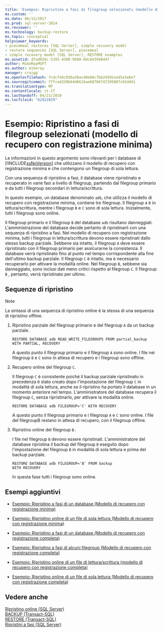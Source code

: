 ```yaml
---
title: 'Esempio: Ripristino a fasi di filegroup selezionati (modello di recupero con registrazione minima) | Microsoft Docs'
ms.custom: ''
ms.date: 06/13/2017
ms.prod: sql-server-2014
ms.reviewer: ''
ms.technology: backup-restore
ms.topic: conceptual
helpviewer_keywords:
- piecemeal restores [SQL Server], simple recovery model
- restore sequences [SQL Server], piecemeal
- simple recovery model [SQL Server], RESTORE examples
ms.assetid: d7ad026c-5355-4308-9560-0dc843940d4f
author: MikeRayMSFT
ms.author: mikeray
manager: craigg
ms.openlocfilehash: 7cdc7e6c036a38ac40eb8c7bb2495b1ed5a3e6e7
ms.sourcegitcommit: f7fced330b64d6616aeb8766747295807c92dd41
ms.translationtype: MT
ms.contentlocale: it-IT
ms.lasthandoff: 04/23/2019
ms.locfileid: "62922029"
---
```

# <a name="example-piecemeal-restore-of-only-some-filegroups-simple-recovery-model"></a>Esempio: Ripristino a fasi di filegroup selezionati (modello di recupero con registrazione minima)
  Le informazioni in questo argomento sono rilevanti per i database di [!INCLUDE[ssNoVersion](../../includes/ssnoversion-md.md)] che utilizzano il modello di recupero con registrazione minima e che contengono un filegroup di sola lettura.  
  
 Con una sequenza di ripristino a fasi, il database viene ripristinato e recuperato in varie fasi a livello di filegroup, partendo dal filegroup primario e da tutti i filegroup secondari in lettura/scrittura.  
  
 In questo esempio, un database denominato `adb`, che utilizza il modello di recupero con registrazione minima, contiene tre filegroup. Il filegroup `A` è in lettura/scrittura, mentre i filegroup `B` e `C` sono di sola lettura. Inizialmente, tutti i filegroup sono online.  
  
 Il filegroup primario e il filegroup `B` del database `adb` risultano danneggiati. L'amministrazione del database decide pertanto di ripristinarli con una sequenza di ripristino a fasi. Nel modello di recupero con registrazione minima, tutti i filegroup in lettura/scrittura devono essere ripristinati dallo stesso backup parziale. Sebbene sia intatto, il filegroup `A` deve essere ripristinato con il filegroup primario per assicurarne la consistenza. Il database verrà ripristinato fino al punto nel tempo corrispondente alla fine dell'ultimo backup parziale. Il filegroup `C` è intatto, ma è necessario recuperarlo per attivare la modalità online. Nel filegroup `B`, sebbene sia danneggiato, sono inclusi dati meno critici rispetto al filegroup `C`. Il filegroup `B` , pertanto, verrà ripristinato per ultimo.  
  
## <a name="restore-sequences"></a>Sequenze di ripristino  
  
> [!NOTE]  
>  La sintassi di una sequenza di ripristino online è la stessa di una sequenza di ripristino offline.  
  
1.  Ripristino parziale del filegroup primario e del filegroup `A` da un backup parziale.  
  
    ```  
    RESTORE DATABASE adb READ_WRITE_FILEGROUPS FROM partial_backup   
    WITH PARTIAL, RECOVERY  
    ```  
  
     A questo punto il filegroup primario e il filegroup `A` sono online. I file nei filegroup `B` e `C` sono in attesa di recupero e i filegroup sono offline.  
  
2.  Recupero online del filegroup `C`.  
  
     Il filegroup `C` è consistente poiché il backup parziale ripristinato in precedenza è stato creato dopo l'impostazione del filegroup `C` in modalità di sola lettura, anche se il ripristino ha portato il database in un momento anteriore nel tempo. L'amministratore del database recupera il filegroup `C`, senza ripristinarlo, per attivare la modalità online.  
  
    ```  
    RESTORE DATABASE adb FILEGROUP='C' WITH RECOVERY  
    ```  
  
     A questo punto il filegroup primario e i filegroup `A` e `C` sono online. I file del filegroupB restano in attesa di recupero, con il filegroup offline.  
  
3.  Ripristino online del filegroup `B.`  
  
     I file nel filegroup `B` devono essere ripristinati. L'amministratore del database ripristina il backup del filegroup `B` eseguito dopo l'impostazione del filegroup `B` in modalità di sola lettura e prima del backup parziale.  
  
    ```  
    RESTORE DATABASE adb FILEGROUP='B' FROM backup   
    WITH RECOVERY  
    ```  
  
     In questa fase tutti i filegroup sono online.  
  
## <a name="additional-examples"></a>Esempi aggiuntivi  
  
-   [Esempio: Ripristino a fasi di un database &#40;Modello di recupero con registrazione minima&#41;](example-piecemeal-restore-of-database-simple-recovery-model.md)  
  
-   [Esempio: Ripristino online di un file di sola lettura &#40;Modello di recupero con registrazione minima&#41;](example-online-restore-of-a-read-only-file-simple-recovery-model.md)  
  
-   [Esempio: Ripristino a fasi di un database &#40;Modello di recupero con registrazione completa&#41;](example-piecemeal-restore-of-database-full-recovery-model.md)  
  
-   [Esempio: Ripristino a fasi di alcuni filegroup &#40;Modello di recupero con registrazione completa&#41;](example-piecemeal-restore-of-only-some-filegroups-full-recovery-model.md)  
  
-   [Esempio: Ripristino online di un file di lettura/scrittura &#40;modello di recupero con registrazione completa&#41;](example-online-restore-of-a-read-write-file-full-recovery-model.md)  
  
-   [Esempio: Ripristino online di un file di sola lettura &#40;Modello di recupero con registrazione completa&#41;](example-online-restore-of-a-read-only-file-full-recovery-model.md)  
  
## <a name="see-also"></a>Vedere anche  
 [Ripristino online &#40;SQL Server&#41;](online-restore-sql-server.md)   
 [BACKUP &#40;Transact-SQL&#41;](/sql/t-sql/statements/backup-transact-sql)   
 [RESTORE &#40;Transact-SQL&#41;](/sql/t-sql/statements/restore-statements-transact-sql)   
 [Ripristini a fasi &#40;SQL Server&#41;](piecemeal-restores-sql-server.md)  
  
  
